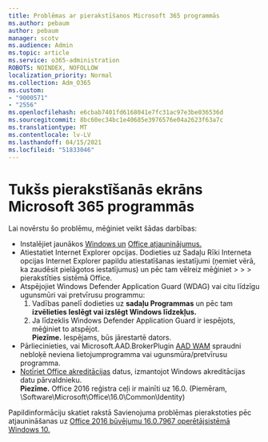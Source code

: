 ```yaml
---
title: Problēmas ar pierakstīšanos Microsoft 365 programmās
ms.author: pebaum
author: pebaum
manager: scotv
ms.audience: Admin
ms.topic: article
ms.service: o365-administration
ROBOTS: NOINDEX, NOFOLLOW
localization_priority: Normal
ms.collection: Adm_O365
ms.custom:
- "9000571"
- "2556"
ms.openlocfilehash: e6cbab7401fd6168041e7fc31ac97e3be036536d
ms.sourcegitcommit: 8bc60ec34bc1e40685e3976576e04a2623f63a7c
ms.translationtype: MT
ms.contentlocale: lv-LV
ms.lasthandoff: 04/15/2021
ms.locfileid: "51833046"
---
```

# <a name="blank-sign-in-screen-in-microsoft-365-apps"></a>Tukšs pierakstīšanās ekrāns Microsoft 365 programmās

Lai novērstu šo problēmu, mēģiniet veikt šādas darbības:
- Instalējiet jaunākos [Windows un](https://support.microsoft.com/help/4027667/windows-10-update) [Office atjauninājumus.](https://support.office.com/article/update-office-and-your-computer-with-microsoft-update-2ab296f3-7f03-43a2-8e50-46de917611c5)
- Atiestatiet Internet Explorer opcijas. Dodieties uz Sadaļu Rīki Interneta opcijas Internet Explorer papildu atiestatīšanas iestatījumi (ņemiet vērā, ka zaudēsit pielāgotos iestatījumus) un pēc tam vēlreiz mēģiniet  >    >    >   pierakstīties sistēmā Office.
- Atspējojiet Windows Defender Application Guard (WDAG) vai citu līdzīgu ugunsmūri vai pretvīrusu programmu:
    1. Vadības panelī dodieties uz **sadaļu Programmas** un pēc tam **izvēlieties Ieslēgt vai izslēgt Windows līdzekļus.**
    2. Ja līdzeklis Windows Defender Application Guard ir iespējots, mēģiniet to atspējot.<br/>
    **Piezīme.** Iespējams, būs jārestartē dators.
- Pārliecinieties, vai Microsoft.AAD.BrokerPlugin [AAD WAM](https://docs.microsoft.com/office365/troubleshoot/administration/connection-issue-when-sign-in-office-2016#symptom-1) spraudni nebloķē neviena lietojumprogramma vai ugunsmūra/pretvīrusu programma.
- [Notīriet Office akreditācijas](https://docs.microsoft.com/office/troubleshoot/error-messages/another-account-already-signed-in#step-3-clear-cached-credentials-on-the-computer) datus, izmantojot Windows akreditācijas datu pārvaldnieku.<br/>
    **Piezīme.** Office 2016 reģistra ceļi ir mainīti uz 16.0. (Piemēram, \Software\Microsoft\Office\16.0\Common\Identity\)

Papildinformāciju skatiet rakstā Savienojuma problēmas pierakstoties pēc atjaunināšanas uz [Office 2016 būvējumu 16.0.7967 operētājsistēmā Windows 10.](https://docs.microsoft.com/office365/troubleshoot/administration/connection-issue-when-sign-in-office-2016)
